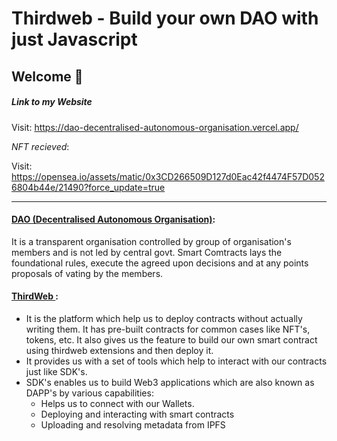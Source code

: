 # **Thirdweb - Build your own DAO with just Javascript**

## **Welcome 👋**

##### Link to my Website

Visit: https://dao-decentralised-autonomous-organisation.vercel.app/

*NFT recieved*:

Visit: https://opensea.io/assets/matic/0x3CD266509D127d0Eac42f4474F57D0526804b44e/21490?force_update=true


---


#### <ins>DAO (Decentralised Autonomous Organisation)</ins>: 
It is a transparent organisation controlled by group of organisation's members and is not led by central govt. Smart Comtracts lays the foundational rules, execute the agreed upon decisions and at any points proposals of vating by the members.


#### <ins> ThirdWeb </ins>:
- It is the platform which help us to deploy contracts without actually writing them. It has pre-built contracts for common cases like NFT's, tokens, etc. It also gives us the feature to build our own smart contract using thirdweb extensions and then deploy it. 
- It provides us with a set of tools which help to interact with our contracts just like SDK's.
- SDK's enables us to build Web3 applications which are also known as DAPP's by various capabilities:
  * Helps us to connect with our Wallets.
  * Deploying and interacting with smart contracts
  * Uploading and resolving metadata from IPFS

